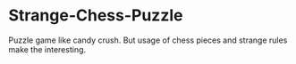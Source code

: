 # Strange-Chess-Puzzle
Puzzle game like candy crush. But usage of chess pieces and strange rules make the interesting.
